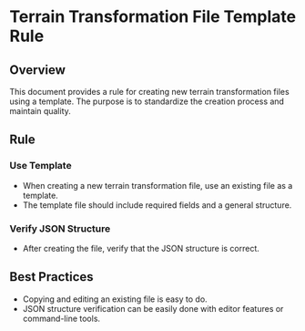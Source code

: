 # Terrain Transformation File Template Rule

## Overview

This document provides a rule for creating new terrain transformation files using a template. The purpose is to standardize the creation process and maintain quality.

## Rule

### Use Template

- When creating a new terrain transformation file, use an existing file as a template.
- The template file should include required fields and a general structure.

### Verify JSON Structure

- After creating the file, verify that the JSON structure is correct.

## Best Practices

- Copying and editing an existing file is easy to do.
- JSON structure verification can be easily done with editor features or command-line tools.